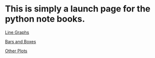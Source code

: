 # This is simply a launch page for the python note books.

<a href="https://colab.research.google.com/github/cap508/PythonNotebooks/blob/main/DataViz/1%20LineGraphs.ipynb" target=_blank>Line Graphs</a>

<a href="https://colab.research.google.com/github/cap508/PythonNotebooks/blob/main/DataViz/2%20bars%20and%20Boxes.ipynb" target=_blank>Bars and Boxes</a>

<a href="https://colab.research.google.com/github/cap508/PythonNotebooks/blob/main/DataViz/3%20OtherPlots.ipynb" target=_blank>Other Plots</a>